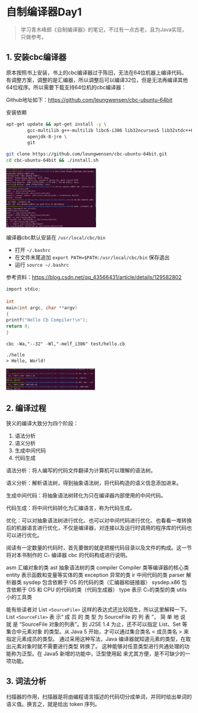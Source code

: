 # 自制编译器Day1

> 学习青木峰郎《自制编译器》的笔记，不过有一点古老，且为Java实现，只做参考。

## 1. 安装cbc编译器

原本按照书上安装，书上的cbc编译器过于陈旧，无法在64位机器上编译代码。有调整方案，调整的是汇编器，所以调整后可以编译32位，但是无法再编译其他64位程序。所以需要下载支持64位机的cbc编译器：

Github地址如下：https://github.com/leungwensen/cbc-ubuntu-64bit

安装依赖

```bash
apt-get update && apt-get install -y \
        gcc-multilib g++-multilib libc6-i386 lib32ncurses5 lib32stdc++6 \
        openjdk-8-jre \
        git
```

```bash
git clone https://github.com/leungwensen/cbc-ubuntu-64bit.git
cd cbc-ubuntu-64bit && ./install.sh
```

<img src="pic/pic1/1.png" alt="1" style="zoom: 33%;" />

编译器cbc默认安装在 `/usr/local/cbc/bin`

- 打开 `~/.bashrc`
- 在文件末尾追加 `export PATH=$PATH:/usr/local/cbc/bin` 保存退出
- 运行 `source ~/.bashrc`

参考资料：https://blog.csdn.net/qq_43566431/article/details/129582802

```c
import stdio;
 
int
main(int argc, char **argv)
{
printf("Hello Cb Compiler!\n");
return 0;
}
```

```
cbc -Wa,"--32" -Wl,"-melf_i386" test/hello.cb
```

```
./hello
> Hello, World!
```

<img src="pic/pic1/2.png" alt="2" style="zoom:33%;" />

## 2. 编译过程

狭义的编译大致分为四个阶段：

1. 语法分析
2. 语义分析
3. 生成中间代码
4. 代码生成

语法分析：将人编写的代码文件翻译为计算机可以理解的语法树。

语义分析：解析语法树，得到抽象语法树，将代码构造的语义信息添加进来。

生成中间代码：将抽象语法树转化为只在编译器内部使用的中间代码。

代码生成：将中间代码转化为汇编语言，称为代码生成。

优化：可以对抽象语法树进行优化、也可以对中间代码进行优化、也看看一堆转换后的机器语言进行优化，不仅是编译器，对连接以及运行时调用的程序库的代码也可以进行优化。

阅读有一定数量的代码时，首先要做的就是把握代码目录以及文件的构成。这一节将对本书制作的 C♭ 编译器 cbc 的代码构成进行说明。

asm 汇编对象的类
ast 抽象语法树的类
compiler Compiler 类等编译器的核心类
entity 表示函数和变量等实体的类
exception 异常的类
ir 中间代码的类
parser 解析器类
sysdep 包含依赖于 OS 的代码的类（汇编器和链接器）
sysdep.x86 包含依赖于 OS 和 CPU 的代码的类（代码生成器）
type 表示 C♭的类型的类
utils 小的工具类

能有些读者对 List `<SourceFile>` 这样的表达式还比较陌生，所以这里解释一下。
List `<SourceFile>` 表 示“ 成 员 的 类 型 为 SourceFile 的 列 表 ”， 简 单 地 说 就 是
“SourceFile 对象的列表”。到 J2SE 1.4 为止，还不可以指定 List、Set 等集合中元素对象
的类型。从 Java 5 开始，才可以通过集合类名 < 成员类名 > 来指定元素成员的类型。
通过采用这种写法，Java 编译器就知道元素的类型，在取出元素对象时就不需要进行类型
转换了。
这种能够对任意类型进行共通处理的功能称为泛型。在 Java5 新增的功能中，泛型使用起
来尤其方便，是不可缺少的一项功能。

## 3. 词法分析

扫描器的作用，扫描器是将由编程语言描述的代码切分成单词，并同时给出单词的语义值。换言之，就是给出 token 序列。

